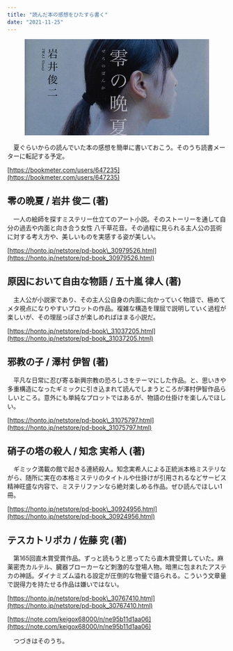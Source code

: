 ```yaml
---
title: "読んだ本の感想をひたすら書く"
date: "2021-11-25"
---
```


<figure>

![](assets/n8e76453a114d_3ac3580e168228b5c12d43aaf0e98bcb.jpg)

</figure>

　夏ぐらいからの読んでいた本の感想を簡単に書いておこう。そのうち読書メーターに転記する予定。

[https://bookmeter.com/users/647235](https://bookmeter.com/users/647235)

## 零の晩夏 / 岩井 俊二 (著)

　一人の絵師を探すミステリー仕立てのアート小説。そのストーリーを通して自分の過去や内面と向き合う女性 八千草花音。その過程に見られる主人公の芸術に対する考え方や、美しいものを実感する姿が美しい。

[https://honto.jp/netstore/pd-book\_30979526.html](https://honto.jp/netstore/pd-book_30979526.html)

## 原因において自由な物語 / 五十嵐 律人 (著)

　主人公が小説家であり、その主人公自身の内面に向かっていく物語で、極めてメタ視点になりやすいプロットの作品。複雑な構造を理屈で説明していく過程が楽しいが、その理屈っぽさが楽しめればはまる小説だ。

[https://honto.jp/netstore/pd-book\_31037205.html](https://honto.jp/netstore/pd-book_31037205.html)

## 邪教の子 / 澤村 伊智 (著)

　平凡な日常に忍び寄る新興宗教の恐ろしさをテーマにした作品。と、思いきや多重構造になったギミックに引き込まれて読んでしまうところが澤村伊智作品らしいところ。意外にも単純なプロットではあるが、物語の仕掛けを楽しんでほしい。

[https://honto.jp/netstore/pd-book\_31075797.html](https://honto.jp/netstore/pd-book_31075797.html)

## 硝子の塔の殺人 / 知念 実希人 (著) 

　ギミック満載の館で起きる連続殺人。知念実希人による正統派本格ミステリながら、随所に実在の本格ミステリのタイトルや仕掛けが引用されるなどサービス精神旺盛な内容で、ミステリファンなら絶対楽しめる作品。ぜひ読んでほしい1冊。

[https://honto.jp/netstore/pd-book\_30924956.html](https://honto.jp/netstore/pd-book_30924956.html)

## テスカトリポカ / 佐藤 究 (著)

　第165回直木賞受賞作品。ずっと読もうと思ってたら直木賞受賞していた。麻薬密売カルテル、臓器ブローカーなど刺激的な登場人物。暗黒に包まれたアステカの神話。ダイナミズム溢れる設定が圧倒的な物量で語られる。こういう文章量で説得力を持たせる作品は嫌いではない。

[https://honto.jp/netstore/pd-book\_30767410.html](https://honto.jp/netstore/pd-book_30767410.html)

[https://note.com/keigox68000/n/ne95b11d1aa06](https://note.com/keigox68000/n/ne95b11d1aa06)

　つづきはそのうち。

